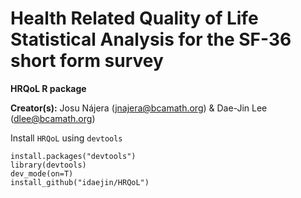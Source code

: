# Health Related Quality of Life Statistical Analysis for the SF-36 short form survey

**HRQoL R package**

**Creator(s):** Josu Nájera (<jnajera@bcamath.org>) & Dae-Jin Lee (<dlee@bcamath.org>)


Install `HRQoL` using `devtools`

```
install.packages("devtools")
library(devtools)
dev_mode(on=T)
install_github("idaejin/HRQoL")
```
